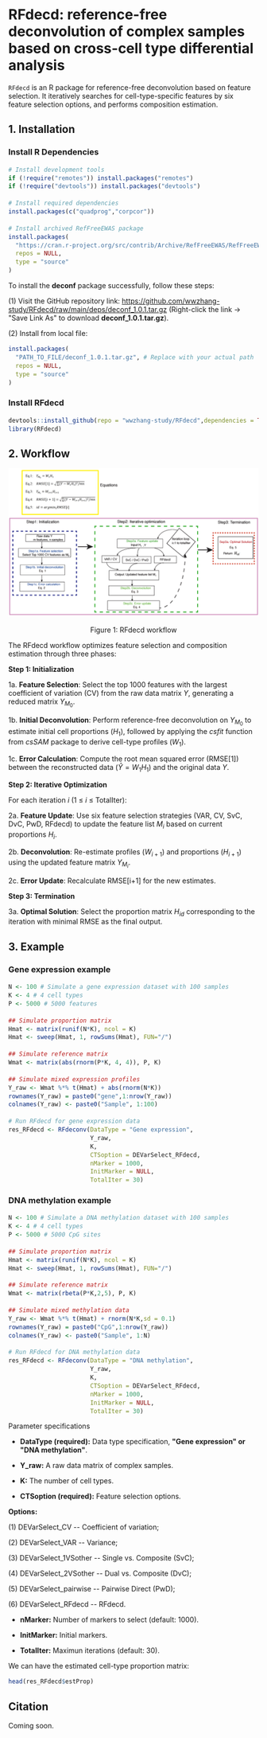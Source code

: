<!--- Note: Enable LaTeX rendering by adding this to your browser:  
      https://github.com/orsharir/github-mathjax-extension -->  

# RFdecd: reference-free deconvolution of complex samples based on cross-cell type differential analysis

<!-- badges: start -->
<!-- badges: end -->

`RFdecd` is an R package for reference-free deconvolution based on feature selection.
It iteratively searches for cell-type-specific features by six feature selection options, 
and performs composition estimation.

## 1. Installation

### Install R Dependencies
```R
# Install development tools
if (!require("remotes")) install.packages("remotes")
if (!require("devtools")) install.packages("devtools")

# Install required dependencies
install.packages(c("quadprog","corpcor"))

# Install archived RefFreeEWAS package
install.packages(
  "https://cran.r-project.org/src/contrib/Archive/RefFreeEWAS/RefFreeEWAS_2.2.tar.gz",
  repos = NULL,
  type = "source"
)
```

To install the **deconf** package successfully, follow these steps:

(1) Visit the GitHub repository link:
https://github.com/wwzhang-study/RFdecd/raw/main/deps/deconf_1.0.1.tar.gz
(Right-click the link → "Save Link As" to download **deconf_1.0.1.tar.gz**).

(2) Install from local file:

```R
install.packages(
  "PATH_TO_FILE/deconf_1.0.1.tar.gz", # Replace with your actual path
  repos = NULL,
  type = "source"
)
```
### Install RFdecd
```R
devtools::install_github(repo = "wwzhang-study/RFdecd",dependencies = TRUE,build_vignettes = TRUE,upgrade = "never")
library(RFdecd)
```
## 2. Workflow

<div align="center">
  <img src="https://raw.githubusercontent.com/wwzhang-study/RFdecd/main/figures/Fig1.png" 
       alt="RFdecd Workflow" 
       width="650"/>
</div>


<p align="center">Figure 1: RFdecd workflow</p>

The RFdecd workflow optimizes feature selection and composition estimation through three phases:

**Step 1: Initialization**

1a. **Feature Selection**: Select the top 1000 features with the largest coefficient of variation (CV) from the raw data matrix $Y$, generating a reduced matrix $Y_{M_0}$.

1b. **Initial Deconvolution**: Perform reference-free deconvolution on $Y_{M_0}$ to estimate initial cell proportions ($H_{1}$), followed by applying the *csfit* function from *csSAM* package to derive cell-type profiles ($W_{1}$).

1c. **Error Calculation**: Compute the root mean squared error (RMSE[1]) between the reconstructed data ($\hat{Y} = W_{1}H_{1}$) and the original data $Y$.

**Step 2: Iterative Optimization**

For each iteration $i$ (1 ≤ $i$ ≤ TotalIter):

2a. **Feature Update**: Use six feature selection strategies (VAR, CV, SvC, DvC, PwD, RFdecd) to update the feature list $M_{i}$ based on current proportions $H_{i}$.
   
2b. **Deconvolution**: Re-estimate profiles ($W_{i+1}$) and proportions ($H_{i+1}$) using the updated feature matrix $Y_{M_i}$.

2c. **Error Update**: Recalculate RMSE[i+1] for the new estimates.

**Step 3: Termination**

3a. **Optimal Solution**: Select the proportion matrix $H_{id}$ corresponding to the iteration with minimal RMSE as the final output.

## 3. Example
### Gene expression example
```R
N <- 100 # Simulate a gene expression dataset with 100 samples
K <- 4 # 4 cell types
P <- 5000 # 5000 features

## Simulate proportion matrix
Hmat <- matrix(runif(N*K), ncol = K)
Hmat <- sweep(Hmat, 1, rowSums(Hmat), FUN="/")

## Simulate reference matrix
Wmat <- matrix(abs(rnorm(P*K, 4, 4)), P, K)

## Simulate mixed expression profiles
Y_raw <- Wmat %*% t(Hmat) + abs(rnorm(N*K))
rownames(Y_raw) = paste0("gene",1:nrow(Y_raw))
colnames(Y_raw) <- paste0("Sample", 1:100)

# Run RFdecd for gene expression data
res_RFdecd <- RFdeconv(DataType = "Gene expression",
                       Y_raw,
                       K,
                       CTSoption = DEVarSelect_RFdecd,
                       nMarker = 1000,
                       InitMarker = NULL,
                       TotalIter = 30)
```

### DNA methylation example
```R
N <- 100 # Simulate a DNA methylation dataset with 100 samples
K <- 4 # 4 cell types
P <- 5000 # 5000 CpG sites

## Simulate proportion matrix
Hmat <- matrix(runif(N*K), ncol = K)
Hmat <- sweep(Hmat, 1, rowSums(Hmat), FUN="/")

## Simulate reference matrix
Wmat <- matrix(rbeta(P*K,2,5), P, K)

## Simulate mixed methylation data
Y_raw <- Wmat %*% t(Hmat) + rnorm(N*K,sd = 0.1)
rownames(Y_raw) = paste0("CpG",1:nrow(Y_raw))
colnames(Y_raw) <- paste0("Sample", 1:N)

# Run RFdecd for DNA methylation data
res_RFdecd <- RFdeconv(DataType = "DNA methylation",
                       Y_raw,
                       K,
                       CTSoption = DEVarSelect_RFdecd,
                       nMarker = 1000,
                       InitMarker = NULL,
                       TotalIter = 30)
```
Parameter specifications

- **DataType (required):** Data type specification, **"Gene expression" or "DNA methylation"**.

- **Y_raw:** A raw data matrix of complex samples. 

- **K:** The number of cell types.

- **CTSoption (required):** Feature selection options.

**Options:**

(1) DEVarSelect_CV -- Coefficient of variation; 

(2) DEVarSelect_VAR -- Variance; 

(3) DEVarSelect_1VSother -- Single vs. Composite (SvC);

(4) DEVarSelect_2VSother -- Dual vs. Composite (DvC);

(5) DEVarSelect_pairwise -- Pairwise Direct (PwD); 

(6) DEVarSelect_RFdecd -- RFdecd.

- **nMarker:** Number of markers to select (default: 1000). 

- **InitMarker:** Initial markers.

- **TotalIter:** Maximun iterations (default: 30).

We can have the estimated cell-type proportion matrix:

```R
head(res_RFdecd$estProp)
```

## Citation
Coming soon.
